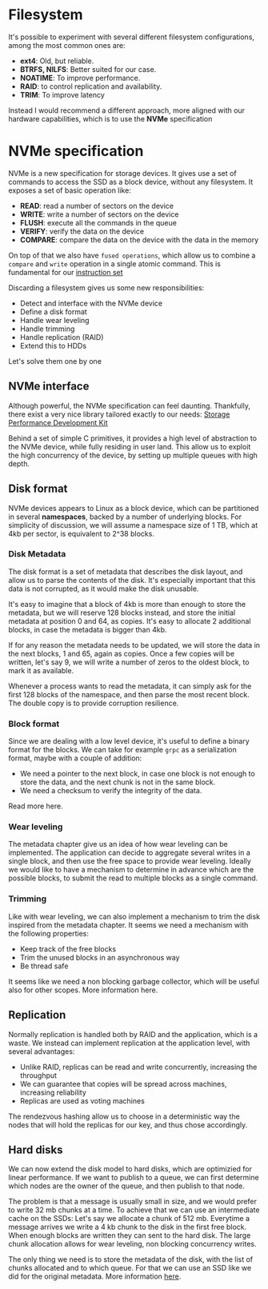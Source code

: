 # Filesystem 

It's possible to experiment with several different filesystem configurations,
among the most common ones are:

- **ext4**: Old, but reliable. 
- **BTRFS, NILFS**: Better suited for our case.
- **NOATIME**: To improve performance.
- **RAID**: to control replication and availability.
- **TRIM**: To improve latency

Instead I would recommend a different approach, more aligned with our hardware 
capabilities, which is to use the **NVMe** specification

# NVMe specification

NVMe is a new specification for storage devices. It gives use a set of commands
to access the SSD as a block device, without any filesystem. It exposes a set 
of basic operation like:

- **READ**: read a number of sectors on the device
- **WRITE**: write a number of sectors on the device
- **FLUSH**: execute all the commands in the queue
- **VERIFY**: verify the data on the device
- **COMPARE**: compare the data on the device with the data in the memory

On top of that we also have `fused operations`, which allow us to combine
a `compare` and `write` operation in a single atomic command. This is 
fundamental for our [instruction set](../architecture/instruction-set.md)

Discarding a filesystem gives us some new responsibilities:

- Detect and interface with the NVMe device
- Define a disk format
- Handle wear leveling
- Handle trimming
- Handle replication (RAID)
- Extend this to HDDs

Let's solve them one by one

## NVMe interface

Although powerful, the NVMe specification can feel daunting. Thankfully, 
there exist a very nice library tailored exactly to our needs:
[Storage Performance Development Kit](https://spdk.io/)

Behind a set of simple C primitives, it provides a high level of abstraction
to the NVMe device, while fully residing in user land. This allow us 
to exploit the high concurrency of the device, by setting up multiple queues
with high depth.

## Disk format

NVMe devices appears to Linux as a block device, which can be partitioned 
in several **namespaces**, backed by a number of underlying blocks. For 
simplicity of discussion, we will assume a namespace size of 1 TB, 
which at 4kb per sector, is equivalent to 2^38 blocks.

### Disk Metadata

The disk format is a set of metadata that describes the disk layout, and 
allow us to parse the contents of the disk. It's especially important
that this data is not corrupted, as it would make the disk unusable.

It's easy to imagine that a block of 4kb is more than enough to 
store the metadata, but we will reserve 128 blocks instead, and store
the initial metadata at position 0 and 64, as copies. It's easy to 
allocate 2 additional blocks, in case the metadata is bigger than 4kb.

If for any reason the metadata needs to be updated, we will store the
data in the next blocks, 1 and 65, again as copies. Once a few copies 
will be written, let's say 9, we will write a number of zeros to the 
oldest block, to mark it as available.

Whenever a process wants to read the metadata, it can simply ask for
the first 128 blocks of the namespace, and then parse the most recent
block. The double copy is to provide corruption resilience.

### Block format

Since we are dealing with a low level device, it's useful to define
a binary format for the blocks. We can take for example `grpc` as a 
 serialization format, maybe with a couple of addition:

- We need a pointer to the next block, in case one block is not enough
to store the data, and the next chunk is not in the same block.
- We need a checksum to verify the integrity of the data.

Read more here.

### Wear leveling

The metadata chapter give us an idea of how wear leveling can be implemented. The
application can decide to aggregate several writes in a single block, and then use
the free space to provide wear leveling. Ideally we would like to have a mechanism
to determine in advance which are the possible blocks, to submit the read to multiple
blocks as a single command.

### Trimming

Like with wear leveling, we can also implement a mechanism to trim the disk inspired 
from the metadata chapter. It seems we need a mechanism with the following properties:

- Keep track of the free blocks
- Trim the unused blocks in an asynchronous way
- Be thread safe

It seems like we need a non blocking garbage collector, which will be useful also 
for other scopes. More information here.

## Replication

Normally replication is handled both by RAID and the application, which is a waste.
We instead can implement replication at the application level, with several advantages:

- Unlike RAID, replicas can be read and write concurrently, increasing the throughput
- We can guarantee that copies will be spread across machines, increasing reliability
- Replicas are used as voting machines

The rendezvous hashing allow us to choose in a deterministic way the nodes
that will hold the replicas for our key, and thus chose accordingly.

## Hard disks

We can now extend the disk model to hard disks, which are optimizied for linear 
performance. If we want to publish to a queue, we can first determine which
nodes are the owner of the queue, and then publish to that node.

The problem is that a message is usually small in size, and we would prefer to write
32 mb chunks at a time. To achieve that we can use an intermediate cache on the 
SSDs: Let's say we allocate a chunk of 512 mb. Everytime a message arrives
we write a 4 kb chunk to the disk in the first free block. When enough blocks
are written they can sent to the hard disk. The large chunk allocation allows
for wear leveling, non blocking concurrency writes.

The only thing we need is to store the metadata of the disk, with the list of chunks 
allocated and to which queue. For that we can use an SSD like we did for the original metadata.
More information [here]().
